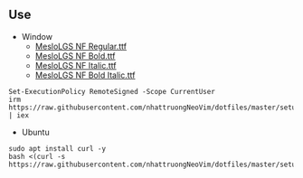 ## Use

- Window
    - [MesloLGS NF Regular.ttf](https://github.com/romkatv/powerlevel10k-media/raw/master/MesloLGS%20NF%20Regular.ttf)
    - [MesloLGS NF Bold.ttf](https://github.com/romkatv/powerlevel10k-media/raw/master/MesloLGS%20NF%20Bold.ttf)
    - [MesloLGS NF Italic.ttf](https://github.com/romkatv/powerlevel10k-media/raw/master/MesloLGS%20NF%20Italic.ttf)
    - [MesloLGS NF Bold Italic.ttf](https://github.com/romkatv/powerlevel10k-media/raw/master/MesloLGS%20NF%20Bold%20Italic.ttf)
```
Set-ExecutionPolicy RemoteSigned -Scope CurrentUser
irm https://raw.githubusercontent.com/nhattruongNeoVim/dotfiles/master/setup_windows.ps1 | iex
```

- Ubuntu
```
sudo apt install curl -y
bash <(curl -s https://raw.githubusercontent.com/nhattruongNeoVim/dotfiles/master/setup_ubuntu.sh)
```
